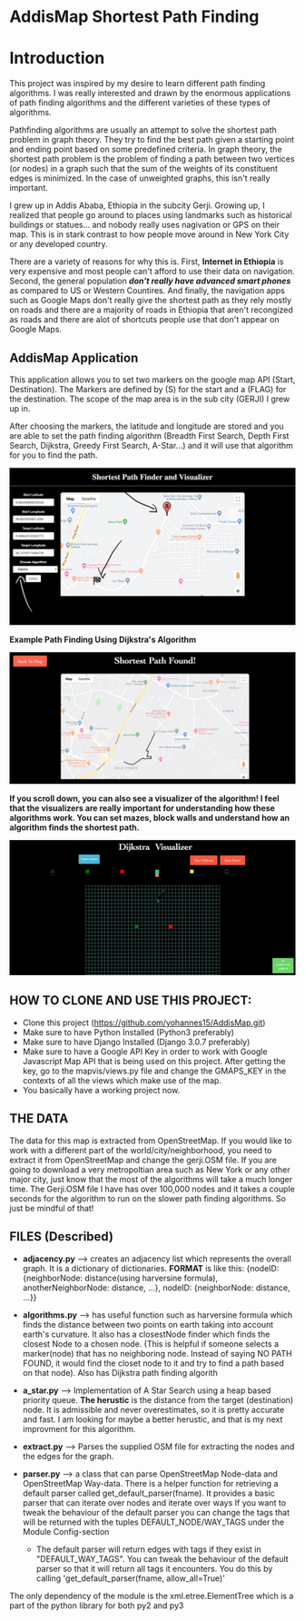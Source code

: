 # AddisMap Shortest Path Finding 

# Introduction

This project was inspired by my desire to learn different path finding algorithms. I was really interested and drawn by the enormous applications of path finding algorithms and the different varieties of these types of algorithms.

Pathfinding algorithms are usually an attempt to solve the shortest path problem in graph theory. They try to find the best path given a starting point and ending point based on some predefined criteria. In graph theory, the shortest path problem is the problem of finding a path between two vertices (or nodes) in a graph such that the sum of the weights of its constituent edges is minimized. In the case of unweighted graphs, this isn't really important.

I grew up in Addis Ababa, Ethiopia in the subcity Gerji. Growing up, I realized that people go around to places using landmarks such as historical buildings or statues... and nobody really uses nagivation or GPS on their map. This is in stark contrast to how people move around in New York City or any developed country. 

There are a variety of reasons for why this is. First, **Internet in Ethiopia** is very expensive and most people can't afford to use their data on navigation. Second, the general population ***don't really have advanced smart phones*** as compared to US or Western Countires. And finally, the navigation apps such as Google Maps don't really give the shortest path as they rely mostly on roads and there are a majority of roads in Ethiopia that aren't recongized as roads and there are alot of shortcuts people use that don't appear on Google Maps.

## AddisMap Application

This application allows you to set two markers on the google map API (Start, Destination). The Markers are defined by (S) for the start and a (FLAG) for the destination. The scope of the map area is in the sub city (GERJI) I grew up in. 

After choosing the markers, the latitude and longitude are stored and you are able to set the path finding algorithm (Breadth First Search, Depth First Search, Dijkstra, Greedy First Search, A-Star...) and it will use that algorithm for you to find the path.

![](images/frontpage.png)

**Example Path Finding Using Dijkstra's Algorithm**

![](images/path.png)

**If you scroll down, you can also see a visualizer of the algorithm! I feel that the visualizers are really important for understanding how these algorithms work. You can set mazes, block walls and understand how an algorithm finds the shortest path.**

![](images/visualizer.gif)

## HOW TO CLONE AND USE THIS PROJECT:

* Clone this project (https://github.com/yohannes15/AddisMap.git)
* Make sure to have Python Installed (Python3 preferably)
* Make sure to have Django Installed (Django 3.0.7 preferably)
* Make sure to have a Google API Key in order to work with Google Javascript Map API that is being used on this project. After getting the key, go to the mapvis/views.py file and change the GMAPS_KEY in the contexts of all the views which make use of the map.
* You basically have a working project now.

## THE DATA

The data for this map is extracted from OpenStreetMap. If you would like to work with a different part of the world/city/neighborhood, you need to extract it from OpenStreetMap and change the gerji.OSM file. If you are going to download a very metropoltian area such as New York or any other major city, just know that the most of the algorithms will take a much longer time. The Gerji.OSM file I have has over 100,000 nodes and it takes a couple seconds for the algorithm to run on the slower path finding algorithms. So just be mindful of that!

## FILES (Described)

* **adjacency.py** --> creates an adjacency list which represents the overall graph. It is a dictionary of dictionaries. 
**FORMAT** is like this: {nodeID: {neighborNode: distance(using harversine formula), anotherNeighborNode: distance, ...}, nodeID: {neighborNode: distance, ...}}

* **algorithms.py** --> has useful function such as harversine formula which finds the distance between two points on earth taking into account earth's curvature. It also has a closestNode finder which finds the closest Node to a chosen node. (This is helpful if someone selects a marker(node) that has no neighboring node. Instead of saying NO PATH FOUND, it would find the closet node to it and try to find a path based on that node). Also has Dijkstra path finding algorith

* **a_star.py** --> Implementation of A Star Search using a heap based priority queue. **The herustic** is the distance from the target (destination) node. It is admissible and never overestimates, so it is pretty accurate and fast. I am looking for maybe a better herustic, and that is my next improvment for this algorithm.

* **extract.py** --> Parses the supplied OSM file for extracting the nodes and the edges for the graph. 

* **parser.py** --> a class that can parse OpenStreetMap Node-data and OpenStreetMap Way-data. There is a helper function for retrieving a default parser called get_default_parser(fname). It provides a basic parser that can iterate over nodes and iterate over ways If you want to tweak the behaviour of the default parser you can change the tags that will be returned with the tuples DEFAULT_NODE/WAY_TAGS under the Module Config-section

  * The default parser will return edges with tags if they exist in "DEFAULT_WAY_TAGS". You can tweak the behaviour of the default parser so that it will return
  all tags it encounters. You do this by calling 'get_default_parser(fname, allow_all=True)'

The only dependency of the module is the xml.etree.ElementTree which is a part of the python library for both py2 and py3

















